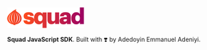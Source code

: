 ![](/assets/squad-logo-2.png)

**Squad JavaScript SDK**. Built with ❣️ by Adedoyin Emmanuel Adeniyi.


